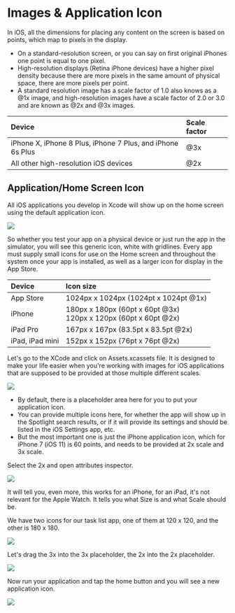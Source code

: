 # Images & Application Icon

In iOS, all the dimensions for placing any content on the screen is based on points, which map to pixels in the display. 

 - On a standard-resolution screen, or you can say on first original iPhones one point is equal to one pixel.
 - High-resolution displays (Retina iPhone devices) have a higher pixel density because there are more pixels in the same amount of physical space, there are more pixels per point. 
 - A standard resolution image has a scale factor of 1.0 also knows as a @1x image, and high-resolution images have a scale factor of 2.0 or 3.0 and are known as @2x and @3x images.

|Device                                                     |Scale factor   |
|:----------------------------------------------------------|:--------------|
|iPhone X, iPhone 8 Plus, iPhone 7 Plus, and iPhone 6s Plus |@3x            |
|All other high-resolution iOS devices                      |@2x            |

## Application/Home Screen Icon

All iOS applications you develop in Xcode will show up on the home screen using the default application icon.

<img src="https://raw.githubusercontent.com/zzzprojects/tutorial4.net/master/docs/images/app-icon1.png">

So whether you test your app on a physical device or just run the app in the simulator, you will see this generic icon, white with gridlines. Every app must supply small icons for use on the Home screen and throughout the system once your app is installed, as well as a larger icon for display in the App Store.

|Device           |Icon size                                                          |
|:----------------|:------------------------------------------------------------------|
|App Store        |1024px x 1024px (1024pt x 1024pt @1x)                              |
|iPhone           |180px x 180px (60pt x 60pt @3x)<br>120px x 120px (60pt x 60pt @2x) |
|iPad Pro         |167px x 167px (83.5pt x 83.5pt @2x)                                |
|iPad, iPad mini  |152px x 152px (76pt x 76pt @2x)                                    |

Let's go to the XCode and click on Assets.xcassets file. It is designed to make your life easier when you're working with images for iOS applications that are supposed to be provided at those multiple different scales.

<img src="https://raw.githubusercontent.com/zzzprojects/tutorial4.net/master/docs/images/app-icon2.png">

 - By default, there is a placeholder area here for you to put your application icon. 
 - You can provide multiple icons here, for whether the app will show up in the Spotlight search results, or if it will provide its settings and should be listed in the iOS Settings app, etc.
 - But the most important one is just the iPhone application icon, which for iPhone 7 (iOS 11) is 60 points, and needs to be provided at 2x scale and 3x scale. 

Select the 2x and open attributes inspector.

<img src="https://raw.githubusercontent.com/zzzprojects/tutorial4.net/master/docs/images/app-icon3.png">

It will tell you, even more, this works for an iPhone, for an iPad, it's not relevant for the Apple Watch. It tells you what Size is and what Scale should be. 

We have two icons for our task list app, one of them at 120 x 120, and the other is 180 x 180. 

<img src="https://raw.githubusercontent.com/zzzprojects/tutorial4.net/master/docs/images/app-icon4.png">

Let's drag the 3x into the 3x placeholder, the 2x into the 2x placeholder. 

<img src="https://raw.githubusercontent.com/zzzprojects/tutorial4.net/master/docs/images/app-icon5.png">

Now run your application and tap the home button and you will see a new application icon. 

<img src="https://raw.githubusercontent.com/zzzprojects/tutorial4.net/master/docs/images/app-icon6.png">
